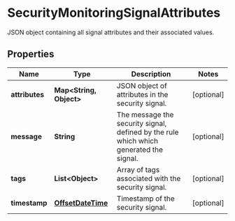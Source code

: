 

# SecurityMonitoringSignalAttributes

JSON object containing all signal attributes and their associated values.
## Properties

Name | Type | Description | Notes
------------ | ------------- | ------------- | -------------
**attributes** | **Map&lt;String, Object&gt;** | JSON object of attributes in the security signal. |  [optional]
**message** | **String** | The message the security signal, defined by the rule which which generated the signal. |  [optional]
**tags** | **List&lt;Object&gt;** | Array of tags associated with the security signal. |  [optional]
**timestamp** | [**OffsetDateTime**](OffsetDateTime.md) | Timestamp of the security signal. |  [optional]



